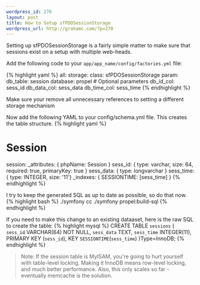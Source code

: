 ```yaml
--- 
wordpress_id: 270
layout: post
title: How to Setup sfPDOSessionStorage
wordpress_url: http://grahamc.com/?p=270
---
```

Setting up sfPDOSessionStorage is a fairly simple matter to make sure that
sessions exist on a setup with multiple web-heads. 

Add the following code to your `app/app_name/config/factories.yml` file:

{% highlight yaml %}
all:
    storage:
    class: sfPDOSessionStorage
    param:
      db_table:    session
      database:    propel
      # Optional parameters
      db_id_col:   sess_id
      db_data_col: sess_data
      db_time_col: sess_time
{% endhighlight %}

Make sure your remove all unnecessary references to setting a different storage
mechanism

Now add the following YAML to your config/schema.yml file. This creates the
table structure.
{% highlight yaml %}
# Session
  session:
    _attributes: { phpName: Session }
    sess_id: { type: varchar, size: 64,
               required: true, primaryKey: true }
    sess_data: { type: longvarchar }
    sess_time: { type: INTEGER, size: '11'}
    _indexes: { SESSIONTIME: [sess_time] }
{% endhighlight %}

I try to keep the generated SQL as up to date as possible, so do that now.
{% highlight bash %}
./symfony cc
./symfony propel:build-sql
{% endhighlight %}


If you need to make this change to an existing dataaset, here is the raw SQL
to create the table:
{% highlight mysql %}
CREATE TABLE `sessions`
(
        `sess_id` VARCHAR(64)  NOT NULL,
        `sess_data` TEXT,
        `sess_time` INTEGER(11),
        PRIMARY KEY (`sess_id`),
        KEY `SESSIONTIME`(`sess_time`)
)Type=InnoDB;
{% endhighlight %}
> Note: If the session table is MyISAM, you're going to hurt yourself with
> table-level locking. Making it InnoDB means row-level locking, and much
> better performance. Also, this only scales so far - eventually memcache
> is the solution.